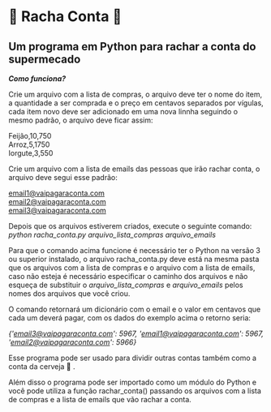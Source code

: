 # :shopping_cart: Racha Conta :shopping_cart:  

## Um programa em Python para rachar a conta do supermecado  

***Como funciona?***  

Crie um arquivo com a lista de compras, o arquivo deve ter o nome do item, a quantidade a ser comprada e o preço em centavos separados por vígulas, cada item novo deve ser adicionado em uma nova linnha seguindo o mesmo padrão, o arquivo deve ficar assim:  

Feijão,10,750  
Arroz,5,1750  
Iorgute,3,550  

Crie um arquivo com a lista de emails das pessoas que irão rachar conta, o arquivo deve segui esse padrão:  

email1@vaipagaraconta.com  
email2@vaipagaraconta.com  
email3@vaipagaraconta.com  

Depois que os arquivos estiverem criados, execute o seguinte comando:  
*python racha_conta.py arquivo_lista_compras arquivo_emails*  

Para que o comando acima funcione é necessário ter o Python na versão 3 ou superior instalado, o arquivo racha_conta.py deve está na mesma pasta que os arquivos com a lista de compras e o arquivo com a lista de emails, caso não esteja é necessário especificar o caminho dos arquivos e não esqueça de substituir o *arquivo_lista_compras* e *arquivo_emails* pelos nomes dos arquivos que você criou.  

O comando retornará um dicionário com o email e o valor em centavos que cada um deverá pagar, com os dados do exemplo acima o retorno seria:  

*\{'email3@vaipagaraconta.com': 5967, 'email1@vaipagaraconta.com': 5967, 'email2@vaipagaraconta.com': 5966\}*  

Esse programa pode ser usado para dividir outras contas também como a conta da cerveja :beers: .  

Além disso o programa pode ser importado como um módulo do Python e você pode utiliza a função rachar_conta() passando os arquivos com a lista de compras e a lista de emails que vão rachar a conta.  
